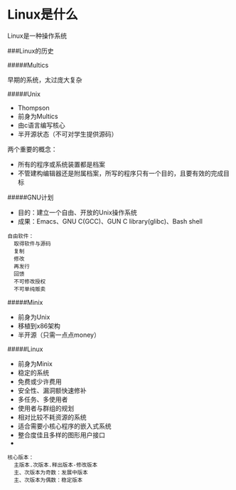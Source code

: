 # Linux是什么


Linux是一种操作系统

###Linux的历史

#####Multics

早期的系统，太过庞大复杂

#####Unix

* Thompson
* 前身为Multics
* 由c语言编写核心
* 半开源状态（不可对学生提供源码）

两个重要的概念：

* 所有的程序或系统装置都是档案
* 不管建构编辑器还是附属档案，所写的程序只有一个目的，且要有效的完成目标

#####GNU计划

* 目的：建立一个自由、开放的Unix操作系统
* 成果：Emacs、GNU C(GCC)、GUN C library(glibc)、Bash shell

```
自由软件：
  取得软件与源码
  复制
  修改
  再发行
  回馈
  不可修改授权
  不可单纯贩卖
```

#####Minix

* 前身为Unix
* 移植到x86架构
* 半开源（只需一点点money）

#####Linux

* 前身为Minix
* 稳定的系统
* 免费或少许费用
* 安全性、漏洞额快速修补
* 多任务、多使用者
* 使用者与群组的规划
* 相对比较不耗资源的系统
* 适合需要小核心程序的嵌入式系统
* 整合度佳且多样的图形用户接口
* 

```
核心版本：
  主版本.次版本.释出版本-修改版本
  主、次版本为奇数：发展中版本
  主、次版本为偶数：稳定版本
```


